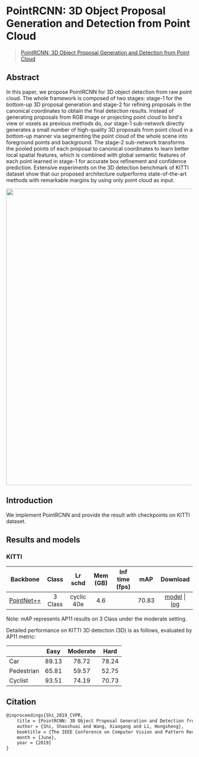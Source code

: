 # PointRCNN: 3D Object Proposal Generation and Detection from Point Cloud

> [PointRCNN: 3D Object Proposal Generation and Detection from Point Cloud](https://arxiv.org/abs/1812.04244)

<!-- [ALGORITHM] -->

## Abstract

In this paper, we propose PointRCNN for 3D object detection from raw point cloud. The whole framework is composed of two stages: stage-1 for the bottom-up 3D proposal generation and stage-2 for refining proposals in the canonical coordinates to obtain the final detection results. Instead of generating proposals from RGB image or projecting point cloud to bird's view or voxels as previous methods do, our stage-1 sub-network directly generates a small number of high-quality 3D proposals from point cloud in a bottom-up manner via segmenting the point cloud of the whole scene into foreground points and background. The stage-2 sub-network transforms the pooled points of each proposal to canonical coordinates to learn better local spatial features, which is combined with global semantic features of each point learned in stage-1 for accurate box refinement and confidence prediction. Extensive experiments on the 3D detection benchmark of KITTI dataset show that our proposed architecture outperforms state-of-the-art methods with remarkable margins by using only point cloud as input.

<div align=center>
<img src="https://user-images.githubusercontent.com/79644370/144959105-271038a2-4ae1-4cdb-b6a8-68c14daf83b0.png" width="800"/>
</div>

## Introduction

We implement PointRCNN and provide the result with checkpoints on KITTI dataset.

## Results and models

### KITTI

|                      Backbone                      |  Class  |  Lr schd   | Mem (GB) | Inf time (fps) |  mAP  |                                                                                                                                   Download                                                                                                                                    |
| :------------------------------------------------: | :-----: | :--------: | :------: | :------------: | :---: | :---------------------------------------------------------------------------------------------------------------------------------------------------------------------------------------------------------------------------------------------------------------------------: |
| [PointNet++](./point-rcnn_8xb2_kitti-3d-3class.py) | 3 Class | cyclic 40e |   4.6    |                | 70.83 | [model](https://download.openmmlab.com/mmdetection3d/v1.0.0_models/point_rcnn/point_rcnn_2x8_kitti-3d-3classes_20211208_151344.pth) \| [log](https://download.openmmlab.com/mmdetection3d/v1.0.0_models/point_rcnn/point_rcnn_2x8_kitti-3d-3classes_20211208_151344.log.json) |

Note: mAP represents AP11 results on 3 Class under the moderate setting.

Detailed performance on KITTI 3D detection (3D) is as follows, evaluated by AP11 metric:

|            | Easy  | Moderate | Hard  |
| ---------- | :---: | :------: | :---: |
| Car        | 89.13 |  78.72   | 78.24 |
| Pedestrian | 65.81 |  59.57   | 52.75 |
| Cyclist    | 93.51 |  74.19   | 70.73 |

## Citation

```latex
@inproceedings{Shi_2019_CVPR,
    title = {PointRCNN: 3D Object Proposal Generation and Detection from Point Cloud},
    author = {Shi, Shaoshuai and Wang, Xiaogang and Li, Hongsheng},
    booktitle = {The IEEE Conference on Computer Vision and Pattern Recognition (CVPR)},
    month = {June},
    year = {2019}
}
```
